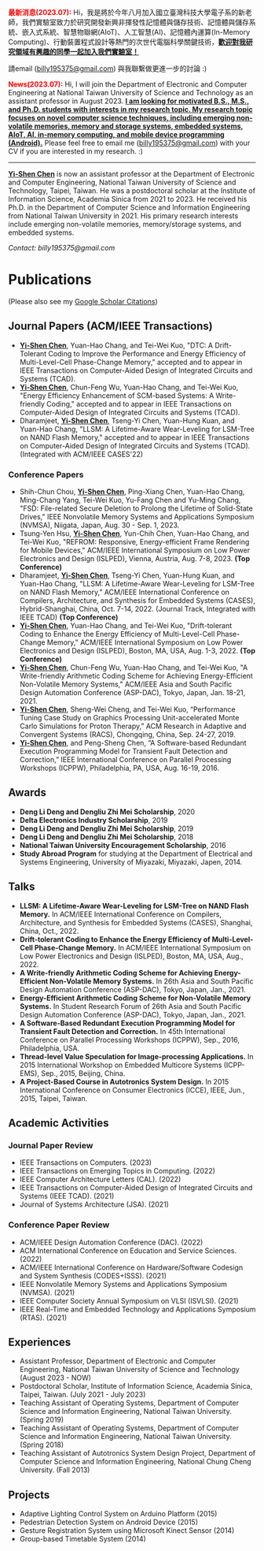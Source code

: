 <strong><span style="color:red">最新消息(2023.07):</span></strong>
Hi，我是將於今年八月加入國立臺灣科技大學電子系的新老師，我們實驗室致力於研究開發新興非揮發性記憶體與儲存技術、記憶體與儲存系統、嵌入式系統、智慧物聯網(AIoT)、人工智慧(AI)、記憶體內運算(In-Memory Computing)、行動裝置程式設計等熱門的次世代電腦科學關鍵技術，__<u>歡迎對我研究領域有興趣的同學一起加入我們實驗室！</u>__

請email (billy195375@gmail.com) 與我聯繫做更進一步的討論 :)

<strong><span style="color:red">News(2023.07):</span></strong>
Hi, I will join the Department of Electronic and Computer Engineering at National Taiwan University of Science and Technology as an assistant professor in August 2023. __<u>I am looking for motivated B.S., M.S., and Ph.D. students with interests in my research topic. My research topic focuses on novel computer science techniques, including emerging non-volatile memories, memory and storage systems, embedded systems, AIoT, AI, in-memory computing, and mobile device programming (Android).</u>__
Please feel free to email me (billy195375@gmail.com) with your CV if you are interested in my research. :)

--------------------------------------------------------------------

__<u>Yi-Shen Chen</u>__ is now an assistant professor at the Department of Electronic and Computer Engineering, National Taiwan University of Science and Technology, Taipei, Taiwan. He was a postdoctoral scholar at the Institute of Information Science, Academia Sinica from 2021 to 2023. He received his Ph.D. in the Department of Computer Science and Information Engineering from National Taiwan University in 2021. His primary research interests include emerging non-volatile memories, memory/storage systems, and embedded systems.

_Contact: billy195375@gmail.com_
  
# Publications
(Please also see my [Google Scholar Citations](https://scholar.google.com/citations?hl=en&user=78bVAo8AAAAJ))
<!--### Journal Papers-->

## Journal Papers (ACM/IEEE Transactions)
* __<u>Yi-Shen Chen</u>__, Yuan-Hao Chang, and Tei-Wei Kuo, "DTC: A Drift-Tolerant Coding to Improve the Performance and Energy Efficiency of Multi-Level-Cell Phase-Change Memory," accepted and to appear in IEEE Transactions on Computer-Aided Design of Integrated Circuits and Systems (TCAD).
* __<u>Yi-Shen Chen</u>__, Chun-Feng Wu, Yuan-Hao Chang, and Tei-Wei Kuo, "Energy Efficiency Enhancement of SCM-based Systems: A Write-friendly Coding," accepted and to appear in IEEE Transactions on Computer-Aided Design of Integrated Circuits and Systems (TCAD).
* Dharamjeet, __<u>Yi-Shen Chen</u>__, Tseng-Yi Chen, Yuan-Hung Kuan, and Yuan-Hao Chang, "LLSM: A Lifetime-Aware Wear-Leveling for LSM-Tree on NAND Flash Memory," accepted and to appear in IEEE Transactions on Computer-Aided Design of Integrated Circuits and Systems (TCAD). (Integrated with ACM/IEEE CASES'22)

### Conference Papers
* Shih-Chun Chou, __<u>Yi-Shen Chen</u>__, Ping-Xiang Chen, Yuan-Hao Chang, Ming-Chang Yang, Tei-Wei Kuo, Yu-Fang Chen and Yu-Ming Chang, "FSD: File-related Secure Deletion to Prolong the Lifetime of Solid-State Drives," IEEE Nonvolatile Memory Systems and Applications Symposium (NVMSA), Niigata, Japan, Aug. 30 - Sep. 1, 2023.
* Tsung-Yen Hsu, __<u>Yi-Shen Chen</u>__, Yun-Chih Chen, Yuan-Hao Chang, and Tei-Wei Kuo, "REFROM: Responsive, Energy-efficient Frame Rendering for Mobile Devices," ACM/IEEE International Symposium on Low Power Electronics and Design (ISLPED), Vienna, Austria, Aug. 7-8, 2023. __(Top Conference)__
* Dharamjeet, __<u>Yi-Shen Chen</u>__, Tseng-Yi Chen, Yuan-Hung Kuan, and Yuan-Hao Chang, "LLSM: A Lifetime-Aware Wear-Leveling for LSM-Tree on NAND Flash Memory," ACM/IEEE International Conference on Compilers, Architecture, and Synthesis for Embedded Systems (CASES), Hybrid-Shanghai, China, Oct. 7-14, 2022. (Journal Track, Integrated with IEEE TCAD) __(Top Conference)__
* __<u>Yi-Shen Chen</u>__, Yuan-Hao Chang, and Tei-Wei Kuo, "Drift-tolerant Coding to Enhance the Energy Efficiency of Multi-Level-Cell Phase-Change Memory," ACM/IEEE International Symposium on Low Power Electronics and Design (ISLPED), Boston, MA, USA, Aug. 1-3, 2022. __(Top Conference)__
* __<u>Yi-Shen Chen</u>__, Chun-Feng Wu, Yuan-Hao Chang, and Tei-Wei Kuo, "A Write-friendly Arithmetic Coding Scheme for Achieving Energy-Efficient Non-Volatile Memory Systems," ACM/IEEE Asia and South Pacific Design Automation Conference (ASP-DAC), Tokyo, Japan, Jan. 18-21, 2021.
* __<u>Yi-Shen Chen</u>__, Sheng-Wei Cheng, and Tei-Wei Kuo, “Performance Tuning Case Study on Graphics Processing Unit-accelerated Monte Carlo Simulations for Proton Therapy,” ACM Research in Adaptive and Convergent Systems (RACS), Chongqing, China, Sep. 24-27, 2019.
* __<u>Yi-Shen Chen</u>__, and Peng-Sheng Chen, “A Software-based Redundant Execution Programming Model for Transient Fault Detection and Correction,” IEEE International Conference on Parallel Processing Workshops (ICPPW), Philadelphia, PA, USA, Aug. 16-19, 2016.

## Awards
* __Deng Li Deng and Dengliu Zhi Mei Scholarship__, 2020
* __Delta Electronics Industry Scholarship__, 2019
* __Deng Li Deng and Dengliu Zhi Mei Scholarship__, 2019
* __Deng Li Deng and Dengliu Zhi Mei Scholarship__, 2018
* __National Taiwan University Encouragement Scholarship__, 2016
* __Study Abroad Program__ for studying at the Department of Electrical and Systems Engineering, University of Miyazaki, Miyazaki, Japen, 2014.

## Talks
* __LLSM: A Lifetime-Aware Wear-Leveling for LSM-Tree on NAND Flash Memory.__ In ACM/IEEE International Conference on Compilers, Architecture, and Synthesis for Embedded Systems (CASES), Shanghai, China, Oct., 2022.
* __Drift-tolerant Coding to Enhance the Energy Efficiency of Multi-Level-Cell Phase-Change Memory.__ In ACM/IEEE International Symposium on Low Power Electronics and Design (ISLPED), Boston, MA, USA, Aug., 2022.
* __A Write-friendly Arithmetic Coding Scheme for Achieving Energy-Efficient Non-Volatile Memory Systems.__ In 26th Asia and South Pacific Design Automation Conference (ASP-DAC), Tokyo, Japan, Jan., 2021.
* __Energy-Efficient Arithmetic Coding Scheme for Non-Volatile Memory Systems.__ In Student Research Forum of 26th Asia and South Pacific Design Automation Conference (ASP-DAC), Tokyo, Japan, Jan., 2021.
* __A Software-Based Redundant Execution Programming Model for Transient Fault Detection and Correction.__ In 45th International Conference on Parallel Processing Workshops (ICPPW), Sep., 2016, Philadelphia, USA.
* __Thread-level Value Speculation for Image-processing Applications.__ In 2015 International Workshop on Embedded Multicore Systems (ICPP-EMS), Sep., 2015, Beijing, China.
* __A Project-Based Course in Autotronics System Design.__ In 2015 International Conference on Consumer Electronics (ICCE), IEEE, Jun., 2015, Taipei, Taiwan.

## Academic Activities
### Journal Paper Review
* IEEE Transactions on Computers. (2023)
* IEEE Transactions on Emerging Topics in Computing. (2022)
* IEEE Computer Architecture Letters (CAL). (2022)
* IEEE Transactions on Computer-Aided Design of Integrated Circuits and Systems (IEEE TCAD). (2021)
* Journal of Systems Architecture (JSA). (2021)

### Conference Paper Review
* ACM/IEEE Design Automation Conference (DAC). (2022)
* ACM International Conference on Education and Service Sciences. (2022)
* ACM/IEEE International Conference on Hardware/Software Codesign and System Synthesis (CODES+ISSS). (2021)
* IEEE Nonvolatile Memory Systems and Applications Symposium (NVMSA). (2021)
* IEEE Computer Society Annual Symposium on VLSI (ISVLSI). (2021)
* IEEE Real-Time and Embedded Technology and Applications Symposium (RTAS). (2021)

## Experiences
* Assistant Professor, Department of Electronic and Computer Engineering, National Taiwan University of Science and Technology (August 2023 - NOW)
* Postdoctoral Scholar, Institute of Information Science, Academia Sinica, Taipei, Taiwan. (July 2021 - July 2023)
* Teaching Assistant of Operating Systems, Department of Computer Science and Information Engineering, National Taiwan University. (Spring 2019)
* Teaching Assistant of Operating Systems, Department of Computer Science and Information Engineering, National Taiwan University. (Spring 2018)
* Teaching Assistant of Autotronics System Design Project, Department of Computer Science and Information Engineering, National Chung Cheng University. (Fall 2013)

## Projects
* Adaptive Lighting Control System on Arduino Platform (2015)
* Pedestrian Detection System on Android Device (2015)
* Gesture Registration System using Microsoft Kinect Sensor (2014)
* Group-based Timetable System (2014)

<!--

## Lecturing

-->

<!--
![This is an image](https://myoctocat.com/assets/images/base-octocat.svg)

```markdown
Syntax highlighted code block


**Bold** and _Italic_ and `Code` text

[Link](url) and ![Image](src)
```

For more details see [Basic writing and formatting syntax](https://docs.github.com/en/github/writing-on-github/getting-started-with-writing-and-formatting-on-github/basic-writing-and-formatting-syntax).

### Jekyll Themes

Your Pages site will use the layout and styles from the Jekyll theme you have selected in your [repository settings](https://github.com/yschen195/yschen195.github.io/settings/pages). The name of this theme is saved in the Jekyll `_config.yml` configuration file.

### Support or Contact

Having trouble with Pages? Check out our [documentation](https://docs.github.com/categories/github-pages-basics/) or [contact support](https://support.github.com/contact) and we’ll help you sort it out.
-->

